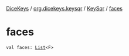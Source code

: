 [DiceKeys](../../index.md) / [org.dicekeys.keysqr](../index.md) / [KeySqr](index.md) / [faces](./faces.md)

# faces

`val faces: `[`List`](https://kotlinlang.org/api/latest/jvm/stdlib/kotlin.collections/-list/index.html)`<F>`